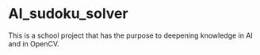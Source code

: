 # AI_sudoku_solver
  This is a school project that has the purpose to deepening knowledge in AI and in OpenCV.
